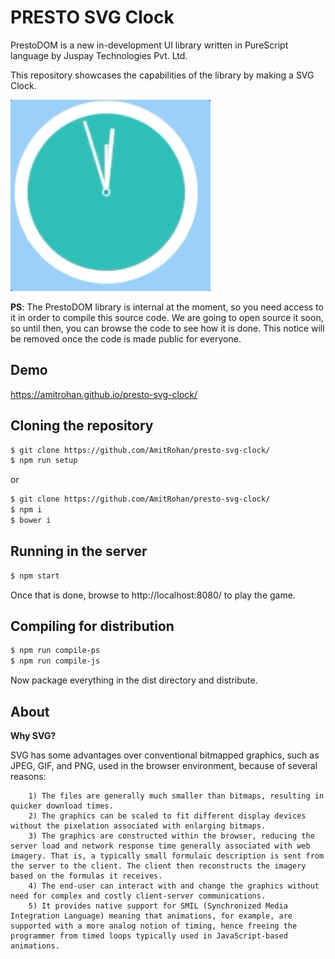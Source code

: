 # PRESTO SVG Clock

PrestoDOM is a new in-development UI library written in PureScript language by Juspay Technologies Pvt. Ltd.

This repository showcases the capabilities of the library by making a SVG Clock.

![Screenshot](screenshot.gif)

**PS**: The PrestoDOM library is internal at the moment, so you need access to it in order to compile this source code. We are going to open source it soon, so until then, you can browse the code to see how it is done. This notice will be removed once the code is made public for everyone.

## Demo
https://amitrohan.github.io/presto-svg-clock/

## Cloning the repository

~~~sh
$ git clone https://github.com/AmitRohan/presto-svg-clock/
$ npm run setup
~~~

or 

~~~sh
$ git clone https://github.com/AmitRohan/presto-svg-clock/
$ npm i
$ bower i
~~~

## Running in the server

~~~sh
$ npm start
~~~

Once that is done, browse to http://localhost:8080/ to play the game.

## Compiling for distribution

~~~sh
$ npm run compile-ps
$ npm run compile-js
~~~

Now package everything in the dist directory and distribute.

## About	
	
**Why SVG?**

SVG has some advantages over conventional bitmapped graphics, such as JPEG, GIF, and PNG, used in the browser environment, because of several reasons:

		1) The files are generally much smaller than bitmaps, resulting in quicker download times.
		2) The graphics can be scaled to fit different display devices without the pixelation associated with enlarging bitmaps.
		3) The graphics are constructed within the browser, reducing the server load and network response time generally associated with web imagery. That is, a typically small formulaic description is sent from the server to the client. The client then reconstructs the imagery based on the formulas it receives.
		4) The end-user can interact with and change the graphics without need for complex and costly client-server communications.
		5) It provides native support for SMIL (Synchronized Media Integration Language) meaning that animations, for example, are supported with a more analog notion of timing, hence freeing the programmer from timed loops typically used in JavaScript-based animations.
		
